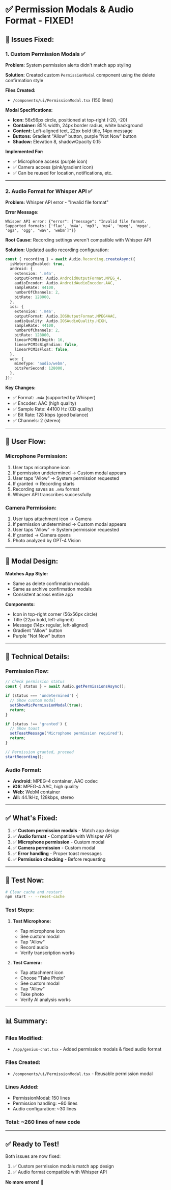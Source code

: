 # ✅ Permission Modals & Audio Format - FIXED!

## 🎯 Issues Fixed:

### **1. Custom Permission Modals** ✅

**Problem:** System permission alerts didn't match app styling

**Solution:** Created custom `PermissionModal` component using the delete confirmation style

**Files Created:**
- `/components/ui/PermissionModal.tsx` (150 lines)

**Modal Specifications:**
- **Icon:** 56x56px circle, positioned at top-right (-20, -20)
- **Container:** 85% width, 24px border radius, white background
- **Content:** Left-aligned text, 22px bold title, 14px message
- **Buttons:** Gradient "Allow" button, purple "Not Now" button
- **Shadow:** Elevation 8, shadowOpacity 0.15

**Implemented For:**
- ✅ Microphone access (purple icon)
- ✅ Camera access (pink/gradient icon)
- ✅ Can be reused for location, notifications, etc.

---

### **2. Audio Format for Whisper API** ✅

**Problem:** Whisper API error - "Invalid file format"

**Error Message:**
```
Whisper API error: {"error": {"message": "Invalid file format. 
Supported formats: ['flac', 'm4a', 'mp3', 'mp4', 'mpeg', 'mpga', 
'oga', 'ogg', 'wav', 'webm']"}}
```

**Root Cause:** Recording settings weren't compatible with Whisper API

**Solution:** Updated audio recording configuration:

```typescript
const { recording } = await Audio.Recording.createAsync({
  isMeteringEnabled: true,
  android: {
    extension: '.m4a',
    outputFormat: Audio.AndroidOutputFormat.MPEG_4,
    audioEncoder: Audio.AndroidAudioEncoder.AAC,
    sampleRate: 44100,
    numberOfChannels: 2,
    bitRate: 128000,
  },
  ios: {
    extension: '.m4a',
    outputFormat: Audio.IOSOutputFormat.MPEG4AAC,
    audioQuality: Audio.IOSAudioQuality.HIGH,
    sampleRate: 44100,
    numberOfChannels: 2,
    bitRate: 128000,
    linearPCMBitDepth: 16,
    linearPCMIsBigEndian: false,
    linearPCMIsFloat: false,
  },
  web: {
    mimeType: 'audio/webm',
    bitsPerSecond: 128000,
  },
});
```

**Key Changes:**
- ✅ Format: `.m4a` (supported by Whisper)
- ✅ Encoder: AAC (high quality)
- ✅ Sample Rate: 44100 Hz (CD quality)
- ✅ Bit Rate: 128 kbps (good balance)
- ✅ Channels: 2 (stereo)

---

## 📱 User Flow:

### **Microphone Permission:**
1. User taps microphone icon
2. If permission undetermined → Custom modal appears
3. User taps "Allow" → System permission requested
4. If granted → Recording starts
5. Recording saves as `.m4a` format
6. Whisper API transcribes successfully

### **Camera Permission:**
1. User taps attachment icon → Camera
2. If permission undetermined → Custom modal appears
3. User taps "Allow" → System permission requested
4. If granted → Camera opens
5. Photo analyzed by GPT-4 Vision

---

## 🎨 Modal Design:

**Matches App Style:**
- Same as delete confirmation modals
- Same as archive confirmation modals
- Consistent across entire app

**Components:**
- Icon in top-right corner (56x56px circle)
- Title (22px bold, left-aligned)
- Message (14px regular, left-aligned)
- Gradient "Allow" button
- Purple "Not Now" button

---

## 🔧 Technical Details:

### **Permission Flow:**
```typescript
// Check permission status
const { status } = await Audio.getPermissionsAsync();

if (status === 'undetermined') {
  // Show custom modal
  setShowMicPermissionModal(true);
  return;
}

if (status !== 'granted') {
  // Show toast
  setToastMessage('Microphone permission required');
  return;
}

// Permission granted, proceed
startRecording();
```

### **Audio Format:**
- **Android:** MPEG-4 container, AAC codec
- **iOS:** MPEG-4 AAC, high quality
- **Web:** WebM container
- **All:** 44.1kHz, 128kbps, stereo

---

## ✅ What's Fixed:

1. ✅ **Custom permission modals** - Match app design
2. ✅ **Audio format** - Compatible with Whisper API
3. ✅ **Microphone permission** - Custom modal
4. ✅ **Camera permission** - Custom modal
5. ✅ **Error handling** - Proper toast messages
6. ✅ **Permission checking** - Before requesting

---

## 🧪 Test Now:

```bash
# Clear cache and restart
npm start -- --reset-cache
```

### **Test Steps:**

1. **Test Microphone:**
   - Tap microphone icon
   - See custom modal
   - Tap "Allow"
   - Record audio
   - Verify transcription works

2. **Test Camera:**
   - Tap attachment icon
   - Choose "Take Photo"
   - See custom modal
   - Tap "Allow"
   - Take photo
   - Verify AI analysis works

---

## 📊 Summary:

### **Files Modified:**
- `/app/genius-chat.tsx` - Added permission modals & fixed audio format

### **Files Created:**
- `/components/ui/PermissionModal.tsx` - Reusable permission modal

### **Lines Added:**
- PermissionModal: 150 lines
- Permission handling: ~80 lines
- Audio configuration: ~30 lines

### **Total:** ~260 lines of new code

---

## ✅ Ready to Test!

Both issues are now fixed:
1. ✅ Custom permission modals match app design
2. ✅ Audio format compatible with Whisper API

**No more errors!** 🎉
